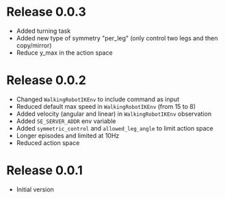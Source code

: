 # Release 0.0.3
- Added turning task
- Added new type of symmetry "per_leg" (only control two legs and then copy/mirror)
- Reduce y_max in the action space

# Release 0.0.2

- Changed `WalkingRobotIKEnv` to include command as input
- Reduced default max speed in `WalkingRobotIKEnv` (from 15 to 8)
- Added velocity (angular and linear) in `WalkingRobotIKEnv` observation
- Added `SE_SERVER_ADDR` env variable
- Added `symmetric_control` and `allowed_leg_angle` to limit action space
- Longer episodes and limited at 10Hz
- Reduced action space

# Release 0.0.1

- Initial version

